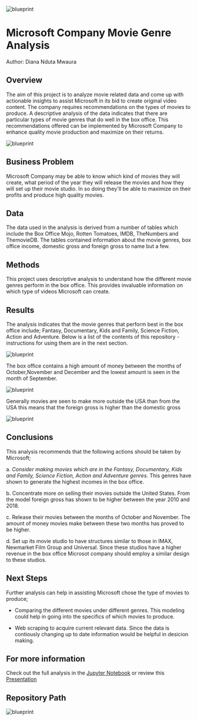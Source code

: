 

![blueprint](images/readmeimage1.jpg)


# Microsoft Company Movie Genre Analysis

Author: Diana Nduta Mwaura

## Overview

The aim of this project is to analyze movie related data and come up with actionable insights to assist Microsoft in its bid to create original video content. The company requires recommendations on the types of movies to produce. A descriptive analysis of the data indicates that there are particular types of movie genres that do well in the box office. This recommendations offered can be implemented by Microsoft Company to enhance quality movie production and maximize on their returns.

![blueprint](images/readmeimage2.png)

## Business Problem

Microsoft Company may be able to know which kind of movies they will create, what period of the year they will release the movies and how they will set up their movie studio. In so doing they'll be able to maximize on their profits and produce high quality movies.


## Data

The data used in the analysis is derived from a number of tables which include the Box Office Mojo, Rotten Tomatoes, IMDB, TheNumbers and ThemovieDB. The tables contained information about the movie genres, box office income, domestic gross and foreign gross to name but a few.

## Methods

This project uses descriptive analysis to understand how the different movie genres perform in the box office. This provides invaluable information on which type of videos Microsoft can create.

## Results

The analysis indicates that the movie genres that perform best in the box office include; Fantasy, Documentary, Kids and Family, Science Fiction, Action and Adventure.
Below is a list of the contents of this repository - instructions for using them are in the next section.

![blueprint](images/genre_rating.png)

The box office contains a high amount of money between the months of October,November and December and the lowest amount is seen in the month of September.

![blueprint](images/boxoffice_month.png)

Generally movies are seen to make more outside the USA than from the USA this means that the foreign gross is higher than the domestic gross

![blueprint](images/domesticgross_foreigngross.png)

## Conclusions

This analysis recommends that the following actions should be taken by Microsoft;

a. *Consider making movies which are in the Fantasy, Documentary, Kids and Family, Science Fiction, Action and Adventure genres*. This genres have shown to generate the highest incomes in the box office.

b. Concentrate more on selling their movies outside the United States. From the model foreign gross has shown to be higher between the year 2010 and 2018.

c. Release their movies between the months of October and November. The amount of money movies make between these two months has proved to be higher.

d. Set up its movie studio to have structures similar to those in IMAX, Newmarket Film Group and Universal. Since these studios have a higher revenue in the box office Microsot company should employ a similar design to these studios.

## Next Steps

Further analysis can help in assisting Microsoft chose the type of movies to produce;

- Comparing the different movies under different genres. This modeling could help in going into the specifics of which movies to produce.

- Web scraping to acquire current relevant data. Since the data is contiously changing up to date information would be helpful in desicion making.
        

## For more information

Check out the full analysis in the [Jupyter Notebook](https://github.com/DianaNduta/Microsoft-Movie-Analysis/blob/master/Microsoft%20Movie%20Genre%20Analysis.ipynb) or review this [Presentation](https://github.com/DianaNduta/Microsoft-Movie-Analysis/blob/master/Microsoft%20Movie%20Genre%20Analysis%20Slides.pdf)


## Repository Path

![blueprint](images/Repositorypath.PNG)











